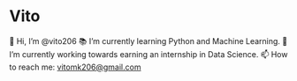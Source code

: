 # Vito
👋 Hi, I’m @vito206 📚 I’m currently learning Python and Machine Learning. 👀 I’m currently working towards earning an internship in Data Science. 📫 How to reach me: vitomk206@gmail.com
